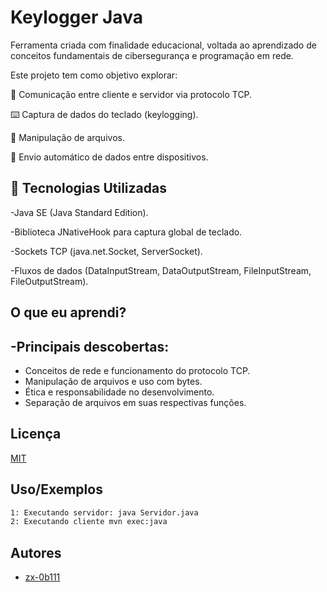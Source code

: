 
# Keylogger Java

Ferramenta criada com finalidade educacional, voltada ao aprendizado de conceitos fundamentais de cibersegurança e programação em rede.

Este projeto tem como objetivo explorar:

📡 Comunicação entre cliente e servidor via protocolo TCP.

⌨️ Captura de dados do teclado (keylogging).

📁 Manipulação de arquivos.

🔁 Envio automático de dados entre dispositivos.










## 🧠 Tecnologias Utilizadas
-Java SE (Java Standard Edition).

-Biblioteca JNativeHook para captura global de teclado.

-Sockets TCP (java.net.Socket, ServerSocket).

-Fluxos de dados (DataInputStream, DataOutputStream, FileInputStream, FileOutputStream).

## O que eu aprendi?

-Principais descobertas:
-

- Conceitos de rede e funcionamento do protocolo TCP.
- Manipulação de arquivos e uso com bytes.
- Ética e responsabilidade no desenvolvimento.
- Separação de arquivos em suas respectivas funções.




## Licença

[MIT](https://choosealicense.com/licenses/mit/)


## Uso/Exemplos

```sh
1: Executando servidor: java Servidor.java
2: Executando cliente mvn exec:java
```


## Autores

- [zx-0b111](https://github.com/zx-0b111)

